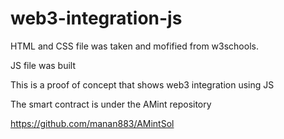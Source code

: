 # web3-integration-js

HTML and CSS file was taken and mofified from w3schools.

JS file was built

This is a proof of concept that shows web3 integration using JS

The smart contract is under the AMint repository 

https://github.com/manan883/AMintSol


